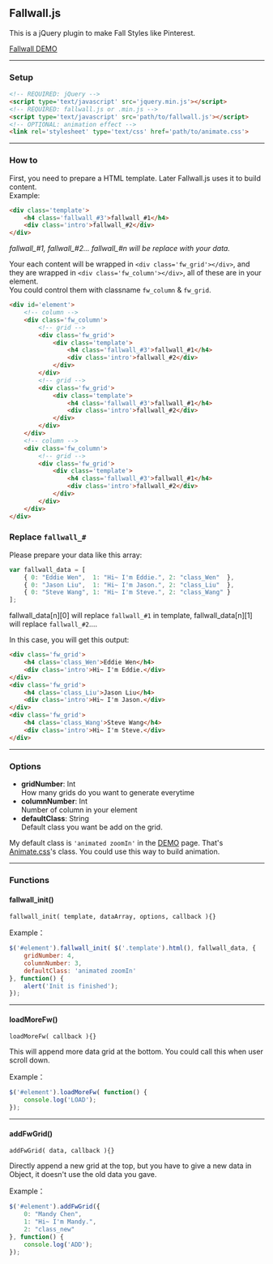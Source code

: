 ## Fallwall.js

This is a jQuery plugin to make Fall Styles like Pinterest.

[Fallwall DEMO](http://github.eddiewen.me/Fallwall.js/)

----

### Setup

~~~html
<!-- REQUIRED: jQuery -->
<script type='text/javascript' src='jquery.min.js'></script>
<!-- REQUIRED: fallwall.js or .min.js -->
<script type='text/javascript' src='path/to/fallwall.js'></script>
<!-- OPTIONAL: animation effect -->
<link rel='stylesheet' type='text/css' href='path/to/animate.css'>
~~~

----

### How to

First, you need to prepare a HTML template. Later Fallwall.js uses it to build content.  
Example:

~~~html
<div class='template'>
	<h4 class='fallwall_#3'>fallwall_#1</h4>
	<div class='intro'>fallwall_#2</div>
</div>
~~~

*fallwall\_#1, fallwall\_#2... fallwall\_#n will be replace with your data.*

Your each content will be wrapped in `<div class='fw_grid'></div>`, and they are wrapped in `<div class='fw_column'></div>`, all of these are in your element.  
You could control them with classname `fw_column` & `fw_grid`.

~~~html
<div id='element'>
	<!-- column -->
	<div class='fw_column'>
		<!-- grid -->
		<div class='fw_grid'>
			<div class='template'>
				<h4 class='fallwall_#3'>fallwall_#1</h4>
				<div class='intro'>fallwall_#2</div>
			</div>
		</div>
		<!-- grid -->
		<div class='fw_grid'>
			<div class='template'>
				<h4 class='fallwall_#3'>fallwall_#1</h4>
				<div class='intro'>fallwall_#2</div>
			</div>
		</div>
	</div>
	<!-- column -->
	<div class='fw_column'>
		<!-- grid -->
		<div class='fw_grid'>
			<div class='template'>
				<h4 class='fallwall_#3'>fallwall_#1</h4>
				<div class='intro'>fallwall_#2</div>
			</div>
		</div>
	</div>
</div>
~~~

### Replace `fallwall_#`

Please prepare your data like this array:

~~~javascript
var fallwall_data = [
	{ 0: "Eddie Wen",  1: "Hi~ I'm Eddie.", 2: "class_Wen"  },
	{ 0: "Jason Liu",  1: "Hi~ I'm Jason.", 2: "class_Liu"  },
	{ 0: "Steve Wang", 1: "Hi~ I'm Steve.", 2: "class_Wang" }
];
~~~

fallwall\_data[n][0] will replace `fallwall_#1` in template, fallwall\_data[n][1] will replace `fallwall_#2`....

In this case, you will get this output:

~~~html
<div class='fw_grid'>
	<h4 class='class_Wen'>Eddie Wen</h4>
	<div class='intro'>Hi~ I'm Eddie.</div>
</div>
<div class='fw_grid'>
	<h4 class='class_Liu'>Jason Liu</h4>
	<div class='intro'>Hi~ I'm Jason.</div>
</div>
<div class='fw_grid'>
	<h4 class='class_Wang'>Steve Wang</h4>
	<div class='intro'>Hi~ I'm Steve.</div>
</div>
~~~

----

### Options

* __gridNumber__: Int  
How many grids do you want to generate everytime
* __columnNumber__: Int  
Number of column in your element
* __defaultClass__: String  
Default class you want be add on the grid.

My default class is `'animated zoomIn'` in the [DEMO](http://github.eddiewen.me/Fallwall.js/) page. That's [Animate.css](http://daneden.github.io/animate.css/)'s class. You could use this way to build animation.

----

### Functions

#### fallwall_init()

`fallwall_init( template, dataArray, options, callback ){}`

Example：

~~~javascript
$('#element').fallwall_init( $('.template').html(), fallwall_data, {
	gridNumber: 4,
	columnNumber: 3,
	defaultClass: 'animated zoomIn'
}, function() {
	alert('Init is finished');
});
~~~

----

#### loadMoreFw()

`loadMoreFw( callback ){}`

This will append more data grid at the bottom. You could call this when user scroll down.

Example：

~~~javascript
$('#element').loadMoreFw( function() {
	console.log('LOAD');
});
~~~

----

#### addFwGrid()

`addFwGrid( data, callback ){}`

Directly append a new grid at the top, but you have to give a new data in Object, it doesn't use the old data you gave.  

Example：

~~~javascript
$('#element').addFwGrid({
	0: "Mandy Chen",
	1: "Hi~ I'm Mandy.",
	2: "class_new"
}, function() {
	console.log('ADD');
});
~~~
